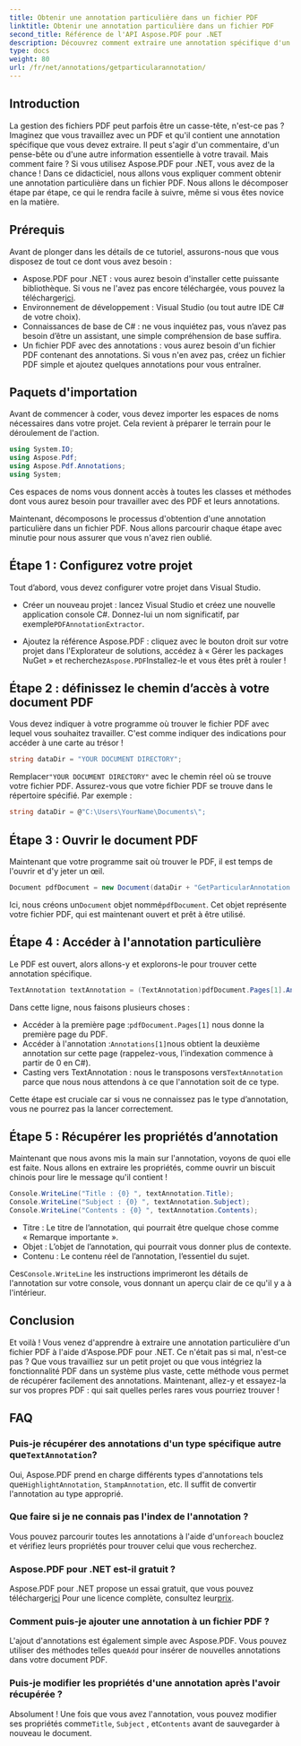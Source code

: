 ```yaml
---
title: Obtenir une annotation particulière dans un fichier PDF
linktitle: Obtenir une annotation particulière dans un fichier PDF
second_title: Référence de l'API Aspose.PDF pour .NET
description: Découvrez comment extraire une annotation spécifique d'un fichier PDF à l'aide d'Aspose.PDF pour .NET dans ce didacticiel détaillé de 2 000 mots. Idéal pour les développeurs.
type: docs
weight: 80
url: /fr/net/annotations/getparticularannotation/
---
```

## Introduction

La gestion des fichiers PDF peut parfois être un casse-tête, n'est-ce pas ? Imaginez que vous travaillez avec un PDF et qu'il contient une annotation spécifique que vous devez extraire. Il peut s'agir d'un commentaire, d'un pense-bête ou d'une autre information essentielle à votre travail. Mais comment faire ? Si vous utilisez Aspose.PDF pour .NET, vous avez de la chance ! Dans ce didacticiel, nous allons vous expliquer comment obtenir une annotation particulière dans un fichier PDF. Nous allons le décomposer étape par étape, ce qui le rendra facile à suivre, même si vous êtes novice en la matière.

## Prérequis

Avant de plonger dans les détails de ce tutoriel, assurons-nous que vous disposez de tout ce dont vous avez besoin :

-  Aspose.PDF pour .NET : vous aurez besoin d'installer cette puissante bibliothèque. Si vous ne l'avez pas encore téléchargée, vous pouvez la télécharger[ici](https://releases.aspose.com/pdf/net/).
- Environnement de développement : Visual Studio (ou tout autre IDE C# de votre choix).
- Connaissances de base de C# : ne vous inquiétez pas, vous n’avez pas besoin d’être un assistant, une simple compréhension de base suffira.
- Un fichier PDF avec des annotations : vous aurez besoin d'un fichier PDF contenant des annotations. Si vous n'en avez pas, créez un fichier PDF simple et ajoutez quelques annotations pour vous entraîner.

## Paquets d'importation

Avant de commencer à coder, vous devez importer les espaces de noms nécessaires dans votre projet. Cela revient à préparer le terrain pour le déroulement de l'action.

```csharp
using System.IO;
using Aspose.Pdf;
using Aspose.Pdf.Annotations;
using System;
```

Ces espaces de noms vous donnent accès à toutes les classes et méthodes dont vous aurez besoin pour travailler avec des PDF et leurs annotations.

Maintenant, décomposons le processus d'obtention d'une annotation particulière dans un fichier PDF. Nous allons parcourir chaque étape avec minutie pour nous assurer que vous n'avez rien oublié.

## Étape 1 : Configurez votre projet

Tout d’abord, vous devez configurer votre projet dans Visual Studio. 

-  Créer un nouveau projet : lancez Visual Studio et créez une nouvelle application console C#. Donnez-lui un nom significatif, par exemple`PDFAnnotationExtractor`.
  
-  Ajoutez la référence Aspose.PDF : cliquez avec le bouton droit sur votre projet dans l'Explorateur de solutions, accédez à « Gérer les packages NuGet » et recherchez`Aspose.PDF`Installez-le et vous êtes prêt à rouler !

## Étape 2 : définissez le chemin d’accès à votre document PDF

Vous devez indiquer à votre programme où trouver le fichier PDF avec lequel vous souhaitez travailler. C'est comme indiquer des indications pour accéder à une carte au trésor !

```csharp
string dataDir = "YOUR DOCUMENT DIRECTORY";
```

 Remplacer`"YOUR DOCUMENT DIRECTORY"` avec le chemin réel où se trouve votre fichier PDF. Assurez-vous que votre fichier PDF se trouve dans le répertoire spécifié. Par exemple :

```csharp
string dataDir = @"C:\Users\YourName\Documents\";
```

## Étape 3 : Ouvrir le document PDF

Maintenant que votre programme sait où trouver le PDF, il est temps de l'ouvrir et d'y jeter un œil.

```csharp
Document pdfDocument = new Document(dataDir + "GetParticularAnnotation.pdf");
```

 Ici, nous créons un`Document` objet nommé`pdfDocument`. Cet objet représente votre fichier PDF, qui est maintenant ouvert et prêt à être utilisé.

## Étape 4 : Accéder à l'annotation particulière

Le PDF est ouvert, alors allons-y et explorons-le pour trouver cette annotation spécifique.

```csharp
TextAnnotation textAnnotation = (TextAnnotation)pdfDocument.Pages[1].Annotations[1];
```

Dans cette ligne, nous faisons plusieurs choses :
-  Accéder à la première page :`pdfDocument.Pages[1]` nous donne la première page du PDF.
-  Accéder à l'annotation :`Annotations[1]`nous obtient la deuxième annotation sur cette page (rappelez-vous, l'indexation commence à partir de 0 en C#).
-  Casting vers TextAnnotation : nous le transposons vers`TextAnnotation` parce que nous nous attendons à ce que l'annotation soit de ce type.

Cette étape est cruciale car si vous ne connaissez pas le type d’annotation, vous ne pourrez pas la lancer correctement.

## Étape 5 : Récupérer les propriétés d’annotation

Maintenant que nous avons mis la main sur l'annotation, voyons de quoi elle est faite. Nous allons en extraire les propriétés, comme ouvrir un biscuit chinois pour lire le message qu'il contient !

```csharp
Console.WriteLine("Title : {0} ", textAnnotation.Title);
Console.WriteLine("Subject : {0} ", textAnnotation.Subject);
Console.WriteLine("Contents : {0} ", textAnnotation.Contents);
```

- Titre : Le titre de l’annotation, qui pourrait être quelque chose comme « Remarque importante ».
- Objet : L’objet de l’annotation, qui pourrait vous donner plus de contexte.
- Contenu : Le contenu réel de l’annotation, l’essentiel du sujet.

 Ces`Console.WriteLine` les instructions imprimeront les détails de l'annotation sur votre console, vous donnant un aperçu clair de ce qu'il y a à l'intérieur.

## Conclusion

Et voilà ! Vous venez d'apprendre à extraire une annotation particulière d'un fichier PDF à l'aide d'Aspose.PDF pour .NET. Ce n'était pas si mal, n'est-ce pas ? Que vous travailliez sur un petit projet ou que vous intégriez la fonctionnalité PDF dans un système plus vaste, cette méthode vous permet de récupérer facilement des annotations. Maintenant, allez-y et essayez-la sur vos propres PDF : qui sait quelles perles rares vous pourriez trouver !

## FAQ

###  Puis-je récupérer des annotations d'un type spécifique autre que`TextAnnotation`?  
 Oui, Aspose.PDF prend en charge différents types d'annotations tels que`HighlightAnnotation`, `StampAnnotation`, etc. Il suffit de convertir l'annotation au type approprié.

### Que faire si je ne connais pas l'index de l'annotation ?  
 Vous pouvez parcourir toutes les annotations à l'aide d'un`foreach` bouclez et vérifiez leurs propriétés pour trouver celui que vous recherchez.

### Aspose.PDF pour .NET est-il gratuit ?  
 Aspose.PDF pour .NET propose un essai gratuit, que vous pouvez télécharger[ici](https://releases.aspose.com/) Pour une licence complète, consultez leur[prix](https://purchase.aspose.com/buy).

### Comment puis-je ajouter une annotation à un fichier PDF ?  
L'ajout d'annotations est également simple avec Aspose.PDF. Vous pouvez utiliser des méthodes telles que`Add` pour insérer de nouvelles annotations dans votre document PDF.

### Puis-je modifier les propriétés d'une annotation après l'avoir récupérée ?  
 Absolument ! Une fois que vous avez l'annotation, vous pouvez modifier ses propriétés comme`Title`, `Subject` , et`Contents` avant de sauvegarder à nouveau le document.
